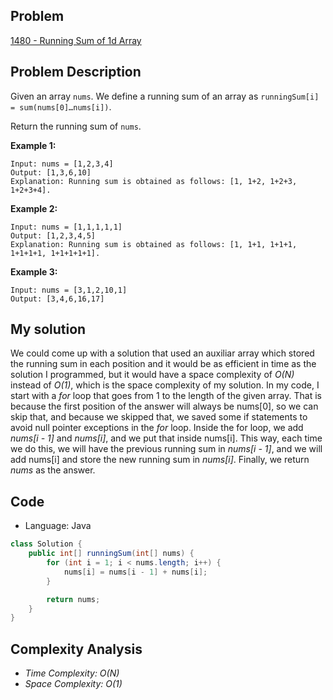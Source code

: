 
## Problem

[1480 - Running Sum of 1d Array](https://leetcode.com/problems/running-sum-of-1d-array/)

## Problem Description


Given an array `nums`. We define a running sum of an array as `runningSum[i] = sum(nums[0]…nums[i])`.

Return the running sum of `nums`.

__Example 1:__
```
Input: nums = [1,2,3,4]
Output: [1,3,6,10]
Explanation: Running sum is obtained as follows: [1, 1+2, 1+2+3, 1+2+3+4].
```

__Example 2:__
```
Input: nums = [1,1,1,1,1]
Output: [1,2,3,4,5]
Explanation: Running sum is obtained as follows: [1, 1+1, 1+1+1, 1+1+1+1, 1+1+1+1+1].
```

__Example 3:__
```
Input: nums = [3,1,2,10,1]
Output: [3,4,6,16,17]
```

## My solution

We could come up with a solution that used an auxiliar array which stored the running sum in each position and it would be as efficient in time as the solution I programmed, but it would have a space complexity of _O(N)_ instead of _O(1)_, which is the space complexity of my solution.
In my code, I start with a _for_ loop that goes from 1 to the length of the given array. That is because the first position of the answer will always be nums[0], so we can skip that, and because we skipped that, we saved some if statements to avoid null pointer exceptions in the _for_ loop.
Inside the for loop, we add _nums[i - 1]_ and _nums[i]_, and we put that inside nums[i]. This way, each time we do this, we will have the previous running sum in _nums[i - 1]_, and we will add nums[i] and store the new running sum in _nums[i]_.
Finally, we return _nums_ as the answer.

## Code

- Language: Java

```java
class Solution {
    public int[] runningSum(int[] nums) {        
        for (int i = 1; i < nums.length; i++) {
            nums[i] = nums[i - 1] + nums[i];
        }

        return nums;
    }
}
```

## Complexity Analysis

- _Time Complexity: O(N)_
- _Space Complexity: O(1)_
